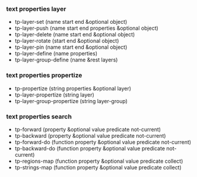 ### text properties layer
- tp-layer-set (name start end &optional object)
- tp-layer-push (name start end properties &optional object)
- tp-layer-delete (name start end &optional object)
- tp-layer-rotate (start end &optional object)
- tp-layer-pin (name start end &optional object)
- tp-layer-define (name properties)
- tp-layer-group-define (name &rest layers)

### text properties propertize
- tp-propertize (string properties &optional layer)
- tp-layer-propertize (string layer)
- tp-layer-group-propertize (string layer-group)

### text properties search
- tp-forward (property &optional value predicate not-current)
- tp-backward (property &optional value predicate not-current)
- tp-forward-do (function property &optional value predicate not-current)
- tp-backward-do (function property &optional value predicate not-current)
- tp-regions-map (function property &optional value predicate collect)
- tp-strings-map (function property &optional value predicate collect)
